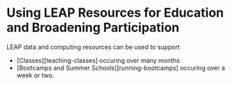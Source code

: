 # Using LEAP Resources for Education and Broadening Participation

LEAP data and computing resources can be used to support

- [Classes][teaching-classes] occuring over many months
- [Bootcamps and Summer Schools][running-bootcamps] occuring over a week or two.
